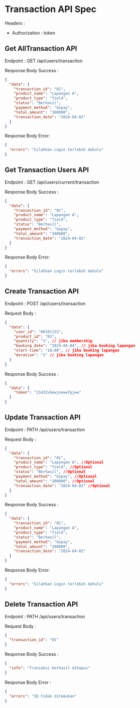 # Transaction API Spec

Headers :

- Authorization : token

## Get AllTransaction API

Endpoint : GET /api/users/transaction

Response Body Success :

```json
{
  "data": {
    "transaction_id": "01",
    "product_name": "Lapangan A",
    "product_type": "field",
    "status": "Berhasil",
    "payment_method": "Gopay",
    "total_amount": "100000",
    "transaction_date": "2024-04-02"
  }
}
```

Response Body Error:

```json
{
  "errors": "Silahkan Login terlebih dahulu"
}
```

## Get Transaction Users API

Endpoint : GET /api/users/current/transaction

Response Body Success :

```json
{
  "data": {
    "transaction_id": "01",
    "product_name": "Lapangan A",
    "product_type": "field",
    "status": "Berhasil",
    "payment_method": "Gopay",
    "total_amount": "100000",
    "transaction_date": "2024-04-02"
  }
}
```

Response Body Error:

```json
{
  "errors": "Silahkan Login terlebih dahulu"
}
```

## Create Transaction API

Endpoint : POST /api/users/transaction

Request Body :

```json
{
  "data": {
    "user_id": "00101133",
    "product_id": "01",
    "quantity": "1", // jika membership
    "booking_date": "2024-04-04", // jika booking lapangan
    "start-time": "18:00", // jika booking lapangan
    "duration": "1" // jika booking lapangan
  }
}
```

Response Body Success :

```json
{
  "data": {
    "token": "21432vbewjoewwfpjww"
  }
}
```

## Update Transaction API

Endpoint : PATH /api/users/transaction

Request Body :

```json
{
  "data": {
    "transaction_id": "01",
    "product_name": "Lapangan A", //Optional
    "product_type": "field", //Optional
    "status": "Berhasil", //Optional
    "payment_method": "Gopay", //Optional
    "total_amount": "100000", //Optional
    "transaction_date": "2024-04-02" //Optional
  }
}
```

Response Body Success :

```json
{
  "data": {
    "transaction_id": "01",
    "product_name": "Lapangan A",
    "product_type": "field",
    "status": "Berhasil",
    "payment_method": "Gopay",
    "total_amount": "100000",
    "transaction_date": "2024-04-02"
  }
}
```

Response Body Error:

```json
{
  "errors": "Silahkan Login terlebih dahulu"
}
```

## Delete Transaction API

Endpoint : PATH /api/users/transaction

Request Body :

```json
{
  "transaction_id": "01"
}
```

Response Body Success :

```json
{
  "info": "Transaksi berhasil dihapus"
}
```

Response Body Error :

```json
{
  "errors": "ID tidak ditemukan"
}
```
